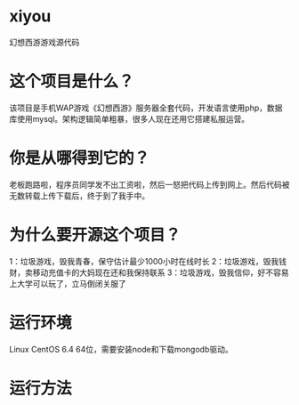 # xiyou
幻想西游游戏源代码

# 这个项目是什么？
该项目是手机WAP游戏《幻想西游》服务器全套代码，开发语言使用php，数据库使用mysql。架构逻辑简单粗暴，很多人现在还用它搭建私服运营。

# 你是从哪得到它的？
老板跑路啦，程序员同学发不出工资啦，然后一怒把代码上传到网上。然后代码被无数转载上传下载后，终于到了我手中。

# 为什么要开源这个项目？
1：垃圾游戏，毁我青春，保守估计最少1000小时在线时长
2：垃圾游戏，毁我钱财，卖移动充值卡的大妈现在还和我保持联系
3：垃圾游戏，毁我信仰，好不容易上大学可以玩了，立马倒闭关服了

# 运行环境
Linux CentOS 6.4 64位，需要安装node和下载mongodb驱动。

# 运行方法
